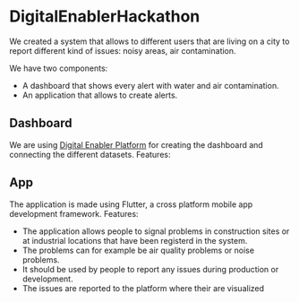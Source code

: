 # DigitalEnablerHackathon
We created a system that allows to different users that are living on a city to report different kind of issues: noisy areas, air contamination.

We have two components:
- A dashboard that shows every alert with water and air contamination.
- An application that allows to create alerts.

## Dashboard
We are using [Digital Enabler Platform](digitalenabler.eng.it) for creating the dashboard and connecting the different datasets.
Features:


## App
The application is made using Flutter, a cross platform mobile app development framework.
Features:
- The application allows people to signal problems in construction sites or at industrial locations that have been registerd in the system.
- The problems can for example be air quality problems or noise problems.
- It should be used by people to report any issues during production or development.
- The issues are reported to the platform where their are visualized
